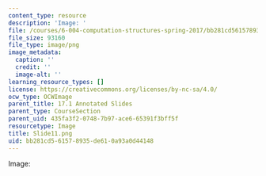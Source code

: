 ```yaml
---
content_type: resource
description: 'Image: '
file: /courses/6-004-computation-structures-spring-2017/bb281cd561578935de610a93a0d44148_Slide11.png
file_size: 93160
file_type: image/png
image_metadata:
  caption: ''
  credit: ''
  image-alt: ''
learning_resource_types: []
license: https://creativecommons.org/licenses/by-nc-sa/4.0/
ocw_type: OCWImage
parent_title: 17.1 Annotated Slides
parent_type: CourseSection
parent_uid: 435fa3f2-0748-7b97-ace6-65391f3bff5f
resourcetype: Image
title: Slide11.png
uid: bb281cd5-6157-8935-de61-0a93a0d44148
---
```

Image: 